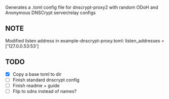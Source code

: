 Generates a .toml config file for dnscrypt-proxy2 with random ODoH and Anonymous DNSCrypt server/relay configs

## NOTE

Modified listen address in example-dnscrypt-proxy.toml:
listen_addresses = ['127.0.0.53:53']

## TODO

- [x] Copy a base toml to dir
- [ ] Finish standard dnscrypt config
- [ ] Finish readme + guide
- [ ] Flip to sdns instead of names?
